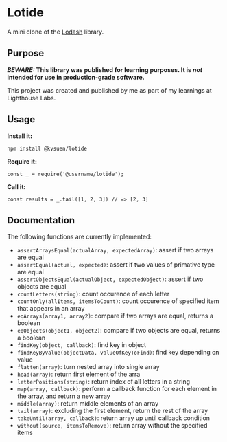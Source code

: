 # Lotide

A mini clone of the [Lodash](https://lodash.com) library.

## Purpose

**_BEWARE:_ This library was published for learning purposes. It is _not_ intended for use in production-grade software.**

This project was created and published by me as part of my learnings at Lighthouse Labs. 

## Usage

**Install it:**

`npm install @kvsuen/lotide`

**Require it:**

`const _ = require('@username/lotide');`

**Call it:**

`const results = _.tail([1, 2, 3]) // => [2, 3]`

## Documentation

The following functions are currently implemented:

* `assertArraysEqual(actualArray, expectedArray)`: assert if two arrays are equal
* `assertEqual(actual, expected)`: assert if two values of primative type are equal
* `assertObjectsEqual(actualObject, expectedObject)`: assert if two objects are equal
* `countLetters(string)`: count occurence of each letter
* `countOnly(allItems, itemsToCount)`: count occurence of specified item that appears in an array
* `eqArrays(array1, array2)`: compare if two arrays are equal, returns a boolean
* `eqObjects(object1, object2)`: compare if two objects are equal, returns a boolean
* `findKey(object, callback)`: find key in object
* `findKeyByValue(objectData, valueOfKeyToFind)`: find key depending on value
* `flatten(array)`: turn nested array into single array
* `head(array)`: return first element of the arra
* `letterPositions(string)`: return index of all letters in a string 
* `map(array, callback)`: perform a callback function for each element in the array, and return a new array
* `middle(array)`: return middle elements of an array
* `tail(array)`: excluding the first element, return the rest of the array
* `takeUntil(array, callback)`: return array up until callback condition
* `without(source, itemsToRemove)`: return array without the specified items